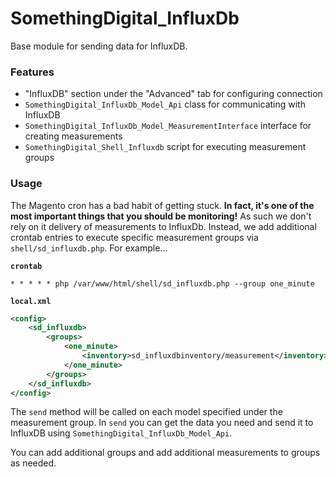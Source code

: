 # SomethingDigital_InfluxDb

Base module for sending data for InfluxDB.

### Features

- "InfluxDB" section under the "Advanced" tab for configuring connection
- `SomethingDigital_InfluxDb_Model_Api` class for communicating with InfluxDB
- `SomethingDigital_InfluxDb_Model_MeasurementInterface` interface for creating measurements
- `SomethingDigital_Shell_Influxdb` script for executing measurement groups

### Usage

The Magento cron has a bad habit of getting stuck. **In fact, it's one of the most important things that you should be monitoring!** As such we don't rely on it delivery of measurements to InfluxDb. Instead, we add additional crontab entries to execute specific measurement groups via `shell/sd_influxdb.php`. For example...

**`crontab`**

```
* * * * * php /var/www/html/shell/sd_influxdb.php --group one_minute
```

**`local.xml`**

```xml
<config>
    <sd_influxdb>
        <groups>
            <one_minute>
                <inventory>sd_influxdbinventory/measurement</inventory>
            </one_minute>
        </groups>
    </sd_influxdb>
</config>
```

The `send` method will be called on each model specified under the measurement group. In `send` you can get the data you need and send it to InfluxDB using `SomethingDigital_InfluxDb_Model_Api`.

You can add additional groups and add additional measurements to groups as needed.
